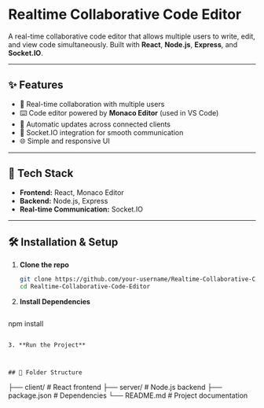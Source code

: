 # Realtime Collaborative Code Editor

A real-time collaborative code editor that allows multiple users to write, edit, and view code simultaneously. Built with **React**, **Node.js**, **Express**, and **Socket.IO**.

---

## ✨ Features

- 👥 Real-time collaboration with multiple users
- ⌨️ Code editor powered by **Monaco Editor** (used in VS Code)
- 🔄 Automatic updates across connected clients
- 📡 Socket.IO integration for smooth communication
- 🌐 Simple and responsive UI

---

## 🚀 Tech Stack

- **Frontend:** React, Monaco Editor  
- **Backend:** Node.js, Express  
- **Real-time Communication:** Socket.IO  

---

## 🛠️ Installation & Setup

1. **Clone the repo**

   ```bash
   git clone https://github.com/your-username/Realtime-Collaborative-Code-Editor.git
   cd Realtime-Collaborative-Code-Editor
   ```

2. **Install Dependencies**

   ```bash
 npm install
   ```

3. **Run the Project**

   

## 🚀 Folder Structure

```

├── client/          # React frontend
├── server/          # Node.js backend
├── package.json     # Dependencies
└── README.md        # Project documentation
